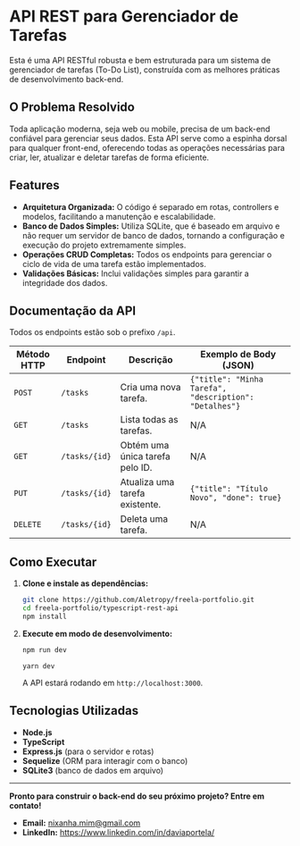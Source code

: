 # API REST para Gerenciador de Tarefas

Esta é uma API RESTful robusta e bem estruturada para um sistema de gerenciador de tarefas (To-Do List), construída com as melhores práticas de desenvolvimento back-end.

## O Problema Resolvido

Toda aplicação moderna, seja web ou mobile, precisa de um back-end confiável para gerenciar seus dados. Esta API serve como a espinha dorsal para qualquer front-end, oferecendo todas as operações necessárias para criar, ler, atualizar e deletar tarefas de forma eficiente.

## Features

- **Arquitetura Organizada:** O código é separado em rotas, controllers e modelos, facilitando a manutenção e escalabilidade.
- **Banco de Dados Simples:** Utiliza SQLite, que é baseado em arquivo e não requer um servidor de banco de dados, tornando a configuração e execução do projeto extremamente simples.
- **Operações CRUD Completas:** Todos os endpoints para gerenciar o ciclo de vida de uma tarefa estão implementados.
- **Validações Básicas:** Inclui validações simples para garantir a integridade dos dados.

## Documentação da API

Todos os endpoints estão sob o prefixo `/api`.

| Método HTTP | Endpoint          | Descrição                         | Exemplo de Body (JSON)                                |
|-------------|-------------------|-----------------------------------|-------------------------------------------------------|
| `POST`      | `/tasks`          | Cria uma nova tarefa.             | `{"title": "Minha Tarefa", "description": "Detalhes"}` |
| `GET`       | `/tasks`          | Lista todas as tarefas.           | N/A                                                   |
| `GET`       | `/tasks/{id}`     | Obtém uma única tarefa pelo ID.   | N/A                                                   |
| `PUT`       | `/tasks/{id}`     | Atualiza uma tarefa existente.    | `{"title": "Título Novo", "done": true}`              |
| `DELETE`    | `/tasks/{id}`     | Deleta uma tarefa.                | N/A                                                   |

## Como Executar

1.  **Clone e instale as dependências:**
    ```bash
    git clone https://github.com/Aletropy/freela-portfolio.git
    cd freela-portfolio/typescript-rest-api
    npm install
    ```

2.  **Execute em modo de desenvolvimento:**
    ```bash
    npm run dev
    ```
    ```fish
    yarn dev
    ```
    A API estará rodando em `http://localhost:3000`.

## Tecnologias Utilizadas

- **Node.js**
- **TypeScript**
- **Express.js** (para o servidor e rotas)
- **Sequelize** (ORM para interagir com o banco)
- **SQLite3** (banco de dados em arquivo)

---

**Pronto para construir o back-end do seu próximo projeto? Entre em contato!**
- **Email:** nixanha.mim@gmail.com
- **LinkedIn:** https://www.linkedin.com/in/daviaportela/
